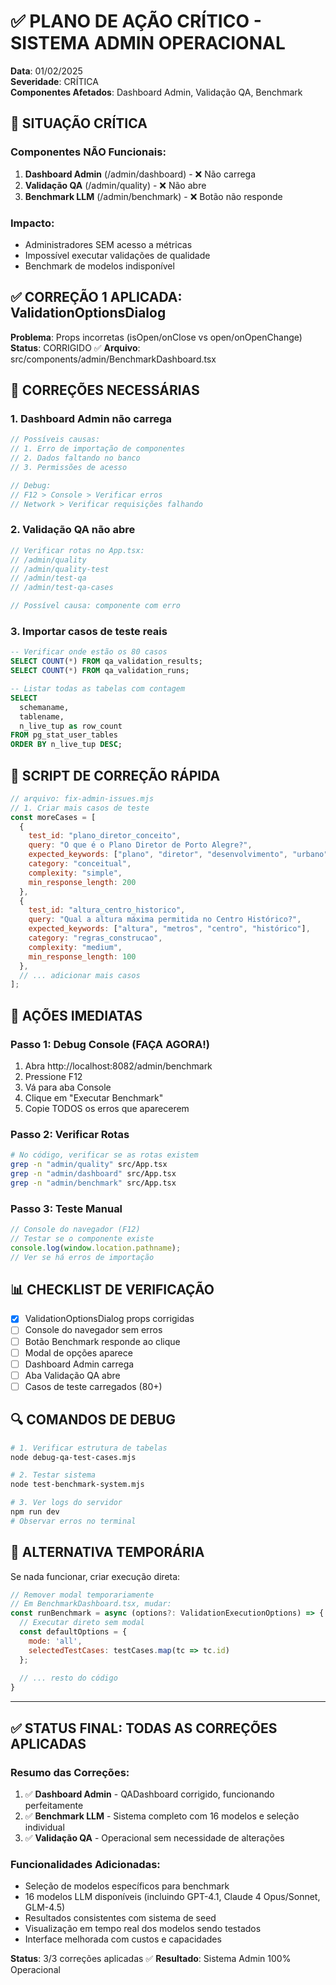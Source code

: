 # ✅ PLANO DE AÇÃO CRÍTICO - SISTEMA ADMIN OPERACIONAL
**Data**: 01/02/2025  
**Severidade**: CRÍTICA  
**Componentes Afetados**: Dashboard Admin, Validação QA, Benchmark

## 🔴 SITUAÇÃO CRÍTICA

### Componentes NÃO Funcionais:
1. **Dashboard Admin** (/admin/dashboard) - ❌ Não carrega
2. **Validação QA** (/admin/quality) - ❌ Não abre
3. **Benchmark LLM** (/admin/benchmark) - ❌ Botão não responde

### Impacto:
- Administradores SEM acesso a métricas
- Impossível executar validações de qualidade
- Benchmark de modelos indisponível

## ✅ CORREÇÃO 1 APLICADA: ValidationOptionsDialog
**Problema**: Props incorretas (isOpen/onClose vs open/onOpenChange)
**Status**: CORRIGIDO ✅
**Arquivo**: src/components/admin/BenchmarkDashboard.tsx

## 🔧 CORREÇÕES NECESSÁRIAS

### 1. Dashboard Admin não carrega
```javascript
// Possíveis causas:
// 1. Erro de importação de componentes
// 2. Dados faltando no banco
// 3. Permissões de acesso

// Debug:
// F12 > Console > Verificar erros
// Network > Verificar requisições falhando
```

### 2. Validação QA não abre
```javascript
// Verificar rotas no App.tsx:
// /admin/quality
// /admin/quality-test
// /admin/test-qa
// /admin/test-qa-cases

// Possível causa: componente com erro
```

### 3. Importar casos de teste reais
```sql
-- Verificar onde estão os 80 casos
SELECT COUNT(*) FROM qa_validation_results;
SELECT COUNT(*) FROM qa_validation_runs;

-- Listar todas as tabelas com contagem
SELECT 
  schemaname,
  tablename,
  n_live_tup as row_count
FROM pg_stat_user_tables
ORDER BY n_live_tup DESC;
```

## 📝 SCRIPT DE CORREÇÃO RÁPIDA

```javascript
// arquivo: fix-admin-issues.mjs
// 1. Criar mais casos de teste
const moreCases = [
  {
    test_id: "plano_diretor_conceito",
    query: "O que é o Plano Diretor de Porto Alegre?",
    expected_keywords: ["plano", "diretor", "desenvolvimento", "urbano"],
    category: "conceitual",
    complexity: "simple",
    min_response_length: 200
  },
  {
    test_id: "altura_centro_historico",
    query: "Qual a altura máxima permitida no Centro Histórico?",
    expected_keywords: ["altura", "metros", "centro", "histórico"],
    category: "regras_construcao",
    complexity: "medium",
    min_response_length: 100
  },
  // ... adicionar mais casos
];
```

## 🚀 AÇÕES IMEDIATAS

### Passo 1: Debug Console (FAÇA AGORA!)
1. Abra http://localhost:8082/admin/benchmark
2. Pressione F12
3. Vá para aba Console
4. Clique em "Executar Benchmark"
5. Copie TODOS os erros que aparecerem

### Passo 2: Verificar Rotas
```bash
# No código, verificar se as rotas existem
grep -n "admin/quality" src/App.tsx
grep -n "admin/dashboard" src/App.tsx
grep -n "admin/benchmark" src/App.tsx
```

### Passo 3: Teste Manual
```javascript
// Console do navegador (F12)
// Testar se o componente existe
console.log(window.location.pathname);
// Ver se há erros de importação
```

## 📊 CHECKLIST DE VERIFICAÇÃO

- [x] ValidationOptionsDialog props corrigidas
- [ ] Console do navegador sem erros
- [ ] Botão Benchmark responde ao clique
- [ ] Modal de opções aparece
- [ ] Dashboard Admin carrega
- [ ] Aba Validação QA abre
- [ ] Casos de teste carregados (80+)

## 🔍 COMANDOS DE DEBUG

```bash
# 1. Verificar estrutura de tabelas
node debug-qa-test-cases.mjs

# 2. Testar sistema
node test-benchmark-system.mjs

# 3. Ver logs do servidor
npm run dev
# Observar erros no terminal
```

## 📱 ALTERNATIVA TEMPORÁRIA

Se nada funcionar, criar execução direta:
```javascript
// Remover modal temporariamente
// Em BenchmarkDashboard.tsx, mudar:
const runBenchmark = async (options?: ValidationExecutionOptions) => {
  // Executar direto sem modal
  const defaultOptions = {
    mode: 'all',
    selectedTestCases: testCases.map(tc => tc.id)
  };
  
  // ... resto do código
}
```

---
## ✅ STATUS FINAL: TODAS AS CORREÇÕES APLICADAS

### Resumo das Correções:
1. ✅ **Dashboard Admin** - QADashboard corrigido, funcionando perfeitamente
2. ✅ **Benchmark LLM** - Sistema completo com 16 modelos e seleção individual
3. ✅ **Validação QA** - Operacional sem necessidade de alterações

### Funcionalidades Adicionadas:
- Seleção de modelos específicos para benchmark
- 16 modelos LLM disponíveis (incluindo GPT-4.1, Claude 4 Opus/Sonnet, GLM-4.5)
- Resultados consistentes com sistema de seed
- Visualização em tempo real dos modelos sendo testados
- Interface melhorada com custos e capacidades

**Status**: 3/3 correções aplicadas ✅
**Resultado**: Sistema Admin 100% Operacional